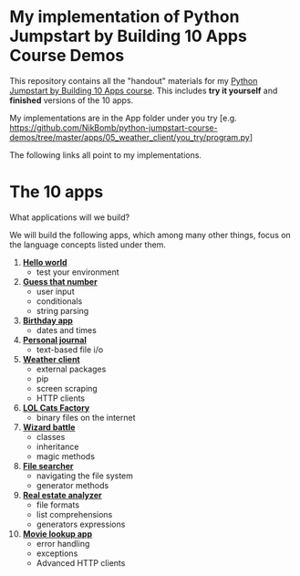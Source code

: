 
# My implementation of Python Jumpstart by Building 10 Apps Course Demos

This repository contains all the "handout" materials for my [Python Jumpstart by Building 10 Apps course](https://training.talkpython.fm/courses/details/python-language-jumpstart-building-10-apps). This includes **try it yourself** and **finished** versions of the 10 apps. 

My implementations are in the App folder under you try [e.g. https://github.com/NikBomb/python-jumpstart-course-demos/tree/master/apps/05_weather_client/you_try/program.py]

The following links all point to my implementations.

The 10 apps
===================

What applications will we build?

We will build the following apps, which among many other things, focus on the language concepts listed under them.

1. [**Hello world**](https://github.com/NikBomb/python-jumpstart-course-demos/tree/master/apps/01_hello_world/you_try)
    * test your environment 
2. [**Guess that number**](https://github.com/NikBomb/python-jumpstart-course-demos/tree/master/apps/02-guess-number-app/you_try) 
    * user input
    * conditionals
    * string parsing 
3. [**Birthday app**](https://github.com/NikBomb/python-jumpstart-course-demos/tree/master/apps/03_birthday/you_try)
    * dates and times
4. [**Personal journal**](https://github.com/NikBomb/python-jumpstart-course-demos/tree/master/apps/04_journal/you_try)
    * text-based file i/o 
5. [**Weather client**](https://github.com/NikBomb/python-jumpstart-course-demos/tree/master/apps/05_weather_client/you_try)
    * external packages
    * pip
    * screen scraping
    * HTTP clients 
6. [**LOL Cats Factory**](https://github.com/NikBomb/python-jumpstart-course-demos/tree/master/apps/06_lolcat_factory/you_try)
    * binary files on the internet 
7. [**Wizard battle**](https://github.com/NikBomb/python-jumpstart-course-demos/tree/master/apps/07_wizard_battle/you_try)
    * classes
    * inheritance
    * magic methods 
8. [**File searcher**](https://github.com/NikBomb/python-jumpstart-course-demos/tree/master/apps/08_file_searcher/you_try)
    * navigating the file system
    * generator methods
9. [**Real estate analyzer**](https://github.com/NikBomb/python-jumpstart-course-demos/tree/master/apps/09_real_estate_analyzer/you_try)
    * file formats
    * list comprehensions
    * generators expressions 
10. [**Movie lookup app**](https://github.com/NikBomb/python-jumpstart-course-demos/tree/master/apps/10_movie_search/you_try)
    * error handling
    * exceptions
    * Advanced HTTP clients
